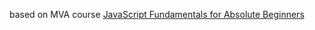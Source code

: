 based on MVA course
[JavaScript Fundamentals for Absolute Beginners](https://mva.microsoft.com/en-US/training-courses/javascript-fundamentals-for-absolute-beginners-14194?l=hRXGdY1eB_9300115888)

